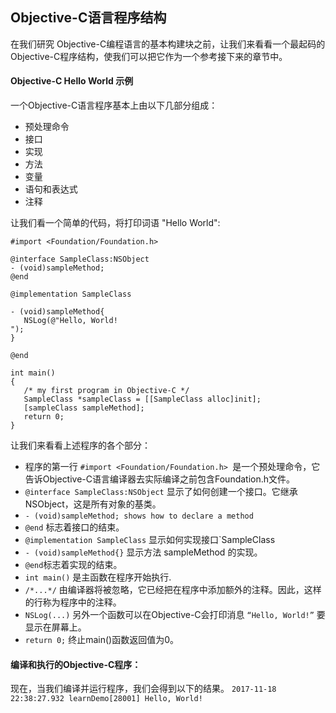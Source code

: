 ## Objective-C语言程序结构

在我们研究 Objective-C编程语言的基本构建块之前，让我们来看看一个最起码的 Objective-C程序结构，使我们可以把它作为一个参考接下来的章节中。

#### Objective-C Hello World 示例
一个Objective-C语言程序基本上由以下几部分组成：
- 预处理命令
- 接口
- 实现
- 方法
- 变量
- 语句和表达式
- 注释

让我们看一个简单的代码，将打印词语 "Hello World":
```objc
#import <Foundation/Foundation.h>

@interface SampleClass:NSObject
- (void)sampleMethod;
@end

@implementation SampleClass

- (void)sampleMethod{
   NSLog(@"Hello, World! 
");
}

@end

int main()
{
   /* my first program in Objective-C */
   SampleClass *sampleClass = [[SampleClass alloc]init];
   [sampleClass sampleMethod];
   return 0;
}
```
让我们来看看上述程序的各个部分：
- 程序的第一行 `#import <Foundation/Foundation.h> `是一个预处理命令，它告诉Objective-C语言编译器去实际编译之前包含Foundation.h文件。
- `@interface SampleClass:NSObject` 显示了如何创建一个接口。它继承NSObject，这是所有对象的基类。
- `- (void)sampleMethod; shows how to declare a method `
- `@end` 标志着接口的结束。
- `@implementation SampleClass` 显示如何实现接口`SampleClass
- `- (void)sampleMethod{}` 显示方法 sampleMethod 的实现。
- `@end`标志着实现的结束。
- `int main()` 是主函数在程序开始执行.
- `/*...*/` 由编译器将被忽略，它已经把在程序中添加额外的注释。因此，这样的行称为程序中的注释。
- `NSLog(...)` 另外一个函数可以在Objective-C会打印消息 `“Hello, World!”` 要显示在屏幕上。
- `return 0;` 终止main()函数返回值为0。

#### 编译和执行的Objective-C程序：
现在，当我们编译并运行程序，我们会得到以下的结果。
`2017-11-18 22:38:27.932 learnDemo[28001] Hello, World!`